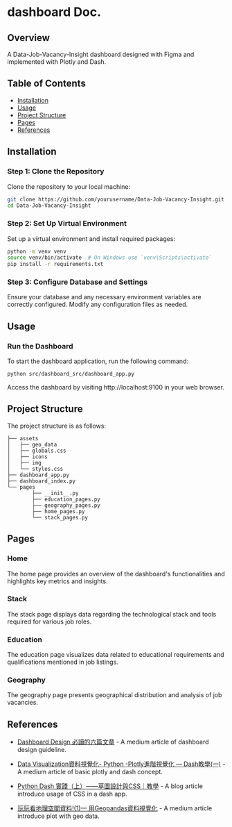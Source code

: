 # dashboard Doc.
## Overview
A Data-Job-Vacancy-Insight dashboard designed with Figma and implemented with Plotly and Dash.

## Table of Contents

- [Installation](#installation)
- [Usage](#usage)
- [Project Structure](#project-structure)
- [Pages](#pages)
- [References](#references)

## Installation

### Step 1: Clone the Repository
Clone the repository to your local machine:
```bash
git clone https://github.com/yourusername/Data-Job-Vacancy-Insight.git
cd Data-Job-Vacancy-Insight
```

### Step 2: Set Up Virtual Environment
Set up a virtual environment and install required packages:

```bash
python -m venv venv
source venv/bin/activate  # On Windows use `venv\Scripts\activate`
pip install -r requirements.txt
```

### Step 3: Configure Database and Settings
Ensure your database and any necessary environment variables are correctly configured. Modify any configuration files as needed.

## Usage

### Run the Dashboard

To start the dashboard application, run the following command:

```bash
python src/dashboard_src/dashboard_app.py
```
Access the dashboard by visiting http://localhost:9100 in your web browser.

## Project Structure

The project structure is as follows:
```
├── assets
│   ├── geo_data
│   ├── globals.css
│   ├── icons
│   ├── img
│   └── styles.css
├── dashboard_app.py
├── dashboard_index.py
└── pages
        ├── __init__.py
        ├── education_pages.py
        ├── geography_pages.py
        ├── home_pages.py
        └── stack_pages.py
```

## Pages

### Home
The home page provides an overview of the dashboard's functionalities and highlights key metrics and insights.

### Stack
The stack page displays data regarding the technological stack and tools required for various job roles.

### Education
The education page visualizes data related to educational requirements and qualifications mentioned in job listings.

### Geography
The geography page presents geographical distribution and analysis of job vacancies.

## References
- [Dashboard Design 必讀的六篇文章](https://yvonne-chiu.medium.com/%E6%96%B0%E6%89%8B%E4%B8%8A%E8%B7%AF-dashboard-design-%E5%BF%85%E8%AE%80%E7%9A%84%E5%85%AD%E7%AF%87%E6%96%87%E7%AB%A0-c2c4f8e82179) - A medium article of dashboard design guideline.

- [Data Visualization資料視覺化- Python -Plotly進階視覺化 — Dash教學(一)](https://chwang12341.medium.com/data-visualization%E8%B3%87%E6%96%99%E8%A6%96%E8%A6%BA%E5%8C%96-python-plotly%E9%80%B2%E9%9A%8E%E8%A6%96%E8%A6%BA%E5%8C%96-dash%E6%95%99%E5%AD%B8-%E4%B8%80-c087c0008b78) - A medium article of basic plotly and dash concept.

- [Python Dash 實踐（上）——草圖設計與CSS｜教學](https://www.bianalyst-gt.com/post/python-dash-%E5%AF%A6%E8%B8%90%EF%BC%88%E4%B8%8A%EF%BC%89-%E8%8D%89%E5%9C%96%E8%A8%AD%E8%A8%88%E8%88%87css-%E6%95%99%E5%AD%B8) - A blog article introduce usage of CSS in a dash app.

- [玩玩看地理空間資料!(1)— 用Geopandas資料視覺化](https://medium.com/@fearless_fusion_snake_755/%E7%8E%A9%E7%8E%A9%E7%9C%8B%E5%9C%B0%E7%90%86%E7%A9%BA%E9%96%93%E8%B3%87%E6%96%99-1-%E7%94%A8geopandas%E8%B3%87%E6%96%99%E8%A6%96%E8%A6%BA%E5%8C%96-017c56e94730) - A medium article introduce plot with geo data.
